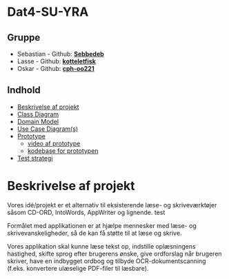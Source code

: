 # Dat4-SU-YRA

## Gruppe
- Sebastian - Github: **[Sebbedeb](https://github.com/Sebbedeb)**
- Lasse - Github: **[kotteletfisk](https://github.com/kotteletfisk)**
- Oskar - Github: **[cph-oo221](https://github.com/cph-oo221)**


## Indhold

- [Beskrivelse af projekt](#beskrivelse-af-projekt)
- [Class Diagram](./class-diagram/)
- [Domain Model](./domain-model/)
- [Use Case Diagram(s)](./use-cases/)
- [Prototype](#)
    - [video af prototype](#)
    - [kodebase for prototypen](#)
- [Test strategi](./test_strategy.md)


# Beskrivelse af projekt

Vores idé/projekt er et alternativ til eksisterende læse- og skriveværktøjer såsom CD-ORD, IntoWords, AppWriter og lignende. test

Formålet med applikationen er at hjælpe mennesker med læse- og skrivevanskeligheder, så de kan få støtte til at læse og skrive.

Vores applikation skal kunne læse tekst op, indstille oplæsningens hastighed, skifte sprog efter brugerens ønske, give ordforslag når brugeren skriver, have en indbygget ordbog og tilbyde OCR-dokumentscanning (f.eks. konvertere ulæselige PDF-filer til læsbare).
